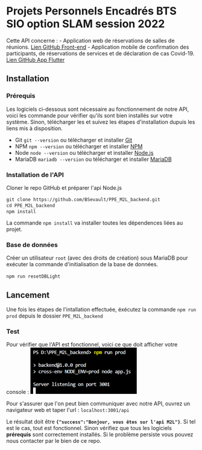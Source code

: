 # Projets Personnels Encadrés BTS SIO option SLAM session 2022

Cette API concerne :
    - Application web de réservations de salles de réunions. [Lien GitHub Front-end](https://github.com/BSevault/PPE_M2L_frontend)
    - Application mobile de confirmation des participants, de réservations de services et de déclaration de cas Covid-19. [Lien GitHub App Flutter](https://github.com/BSevault/PPE_M2L_mobile)

## Installation
### Prérequis
Les logiciels ci-dessous sont nécessaire au fonctionnement de notre API, voici les commande pour vérifier qu'ils sont bien installés sur votre système. Sinon, télécharger les et suivez les étapes d'installation dupuis les liens mis à disposition.

* Git `git --version` ou télécharger et installer [Git](https://git-scm.com/downloads)
* NPM `npm --version` ou télécharger et installer [NPM](https://www.npmjs.com/package/download)
* Node `node --version` ou télécharger et installer [Node.js](https://nodejs.org/en/)
* MariaDB `mariadb --version` ou télécharger et installer [MariaDB](https://mariadb.com/fr/downloads/)

### Installation de l'API

Cloner le repo GitHub et préparer l'api Node.js
```
git clone https://github.com/BSevault/PPE_M2L_backend.git  
cd PPE_M2L_backend
npm install
```
La commande `npm install` va installer toutes les dépendences liées au projet.

### Base de données

Créer un utilisateur `root` (avec des droits de création) sous MariaDB pour exécuter la commande d'initialisation de la base de données.

`npm run resetDBLight`

## Lancement
Une fois les étapes de l'intallation effectuée, éxécutez la commande 
`npm run prod` 
depuis le dossier `PPE_M2L_backend`

### Test
Pour vérifier que l'API est fonctionnel, voici ce que doit afficher votre console :
<img src="./docs/capture/Capture%20d’écran%202022-04-14%20212447.png">

Pour s'assurer que l'on peut bien communiquer avec notre API, ouvrez un navigateur web et taper l'url : `localhost:3001/api`

Le résultat doit être <b>`{"success":"Bonjour, vous êtes sur l'api M2L"}`</b>.
Si tel est le cas, tout est fonctionnel.
Sinon vérifiez que tous les logiciels <b>prérequis</b> sont correctement installés. Si le problème persiste vous pouvez nous contacter par le bien de ce repo. 
